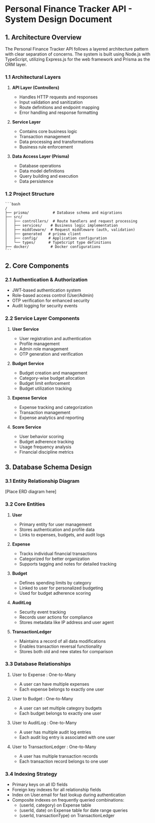 # Personal Finance Tracker API - System Design Document

## 1. Architecture Overview

The Personal Finance Tracker API follows a layered architecture pattern with clear separation of concerns. The system is built using Node.js with TypeScript, utilizing Express.js for the web framework and Prisma as the ORM layer.

### 1.1 Architectural Layers

1. **API Layer (Controllers)**
   - Handles HTTP requests and responses
   - Input validation and sanitization
   - Route definitions and endpoint mapping
   - Error handling and response formatting

2. **Service Layer**
   - Contains core business logic
   - Transaction management
   - Data processing and transformations
   - Business rule enforcement

3. **Data Access Layer (Prisma)**
   - Database operations
   - Data model definitions
   - Query building and execution
   - Data persistence

### 1.2 Project Structure
    ```bash
    /
    ├── prisma/           # Database schema and migrations
    ├── src/
    │   ├── controllers/  # Route handlers and request processing
    │   ├── services/    # Business logic implementation
    │   ├── middleware/  # Request middleware (auth, validation)
    │   ├── generated   # prisma client
    │   ├── config/     # Application configuration
    │   └── types/      # TypeScript type definitions
    ├── docker/          # Docker configurations
    ```


## 2. Core Components

### 2.1 Authentication & Authorization
- JWT-based authentication system
- Role-based access control (User/Admin)
- OTP verification for enhanced security
- Audit logging for security events

### 2.2 Service Layer Components

1. **User Service**
   - User registration and authentication
   - Profile management
   - Admin role management
   - OTP generation and verification

2. **Budget Service**
   - Budget creation and management
   - Category-wise budget allocation
   - Budget limit enforcement
   - Budget utilization tracking

3. **Expense Service**
   - Expense tracking and categorization
   - Transaction management
   - Expense analytics and reporting

4. **Score Service**
   - User behavior scoring
   - Budget adherence tracking
   - Usage frequency analysis
   - Financial discipline metrics

## 3. Database Schema Design

### 3.1 Entity Relationship Diagram

[Place ERD diagram here]

### 3.2 Core Entities

1. **User**
   - Primary entity for user management
   - Stores authentication and profile data
   - Links to expenses, budgets, and audit logs

2. **Expense**

    - Tracks individual financial transactions
    - Categorized for better organization
    - Supports tagging and notes for detailed tracking

3. **Budget**

    - Defines spending limits by category
    - Linked to user for personalized budgeting
    - Used for budget adherence scoring

4. **AuditLog**

    - Security event tracking
    - Records user actions for compliance
    - Stores metadata like IP address and user agent

5. **TransactionLedger**

    - Maintains a record of all data modifications
    - Enables transaction reversal functionality
    - Stores both old and new states for comparison

### 3.3 Database Relationships

1. User to Expense : One-to-Many
   - A user can have multiple expenses
   - Each expense belongs to exactly one user

2. User to Budget : One-to-Many
   - A user can set multiple category budgets
   - Each budget belongs to exactly one user

3. User to AuditLog : One-to-Many
   - A user has multiple audit log entries
   - Each audit log entry is associated with one user

4. User to TransactionLedger : One-to-Many
   - A user has multiple transaction records
   - Each transaction record belongs to one user

### 3.4 Indexing Strategy
- Primary keys on all ID fields
- Foreign key indexes for all relationship fields
- Index on User.email for fast lookup during authentication
- Composite indexes on frequently queried combinations:
  - (userId, category) on Expense table
  - (userId, date) on Expense table for date range queries
  - (userId, transactionType) on TransactionLedger